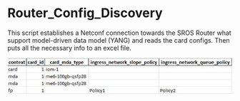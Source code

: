 # Router_Config_Discovery

This script establishes a Netconf connection towards the SROS Router what support model-driven data model (YANG) and reads the card configs. Then puts all the necessary info to  an excel file.

![](excel_view.JPG)
